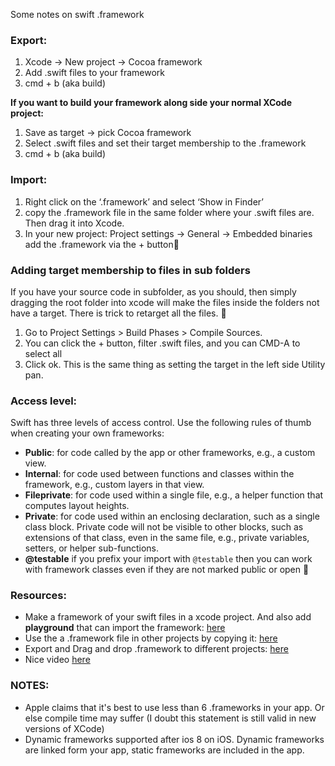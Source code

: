 Some notes on swift .framework <!--more-->

### Export:

1. Xcode -> New project -> Cocoa framework
2. Add .swift files to your framework
3. cmd + b (aka build)

**If you want to build your framework along side your normal XCode project:**

1. Save as target -> pick Cocoa framework
2. Select .swift files and set their target membership to the .framework
3. cmd + b (aka build)

### Import:

1. Right click on the ‘.framework’ and select ‘Show in Finder’
2. copy the .framework file in the same folder where your .swift files are. Then drag it into Xcode.
3. In your new project: Project settings -> General -> Embedded binaries add the  .framework via the + button🔑


### Adding target membership to files in sub folders

If you have your source code in subfolder, as you should, then simply dragging the root folder into xcode will make the files inside the folders not have a target. There is trick to retarget all the files. 🔑

1. Go to Project Settings > Build Phases > Compile Sources.
2. You can click the + button, filter .swift files, and you can CMD-A to select all
3. Click ok. This is the same thing as setting the target in the left side  Utility pan.


### Access level:

Swift has three levels of access control. Use the following rules of thumb when creating your own frameworks:
- **Public**: for code called by the app or other frameworks, e.g., a custom view.
- **Internal**: for code used between functions and classes within the framework, e.g., custom layers in that view.
- **Fileprivate**: for code used within a single file, e.g., a helper function that computes layout heights.
- **Private**: for code used within an enclosing declaration, such as a single class block. Private code will not be visible to other blocks, such as extensions of that class, even in the same file, e.g., private variables, setters, or helper sub-functions.
- **@testable** if you prefix your import with ``@testable`` then you can work with framework classes even if they are not marked public or open 🔑


### Resources:
- Make a framework of your swift files in a xcode project. And also add **playground** that can import the framework: [here](https://medium.com/@LogMaestro/adding-playgrounds-to-your-xcode-project-79d5ea0c7087#.q27u3w639)
- Use the a .framework file in other projects by copying it: [here](https://www.youtube.com/watch?v=vChxJ_Nk6kI)
- Export and Drag and drop .framework to different projects: [here](http://stackoverflow.com/a/40991398/5389500)
- Nice video [here](https://realm.io/news/tryswift-jeff-hui-creating-a-swift-library/)

### NOTES:

- Apple claims that it's best to use less than 6 .frameworks in your app. Or else compile time may suffer  (I doubt this statement is still valid in new versions of XCode)
- Dynamic frameworks supported after ios 8 on iOS. Dynamic frameworks are linked form your app, static frameworks are included in the app.
